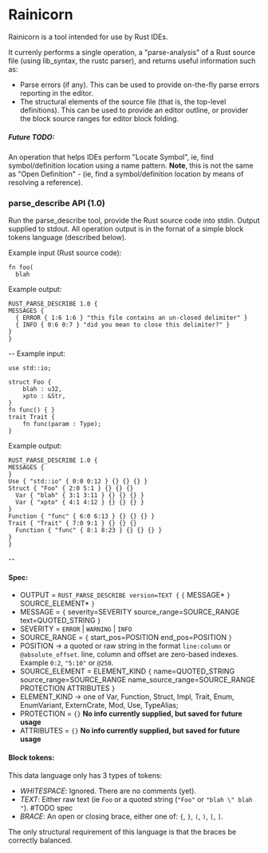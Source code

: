 # Rainicorn
Rainicorn is a tool intended for use by Rust IDEs. 

It currenly performs a single operation, a "parse-analysis" of a Rust source file (using lib_syntax, the rustc parser), and returns useful information such as:
 * Parse errors (if any). This can be used to provide on-the-fly parse errors reporting in the editor.
 * The structural elements of the source file (that is, the top-level definitions). This can be used to provide an editor outline, or provider the block source ranges for editor block folding.

##### Future TODO:
An operation that helps IDEs perform "Locate Symbol", ie, find symbol/definition location using a name pattern. **Note**, this is not the same as "Open Definition" - (ie, find a symbol/definition location by means of resolving a reference).

### parse_describe API (1.0)

Run the parse_describe tool, provide the Rust source code into stdin. Output supplied to stdout. All operation output is in the fornat of a simple block tokens language (described below). 

Example input (Rust source code):
```
fn foo(
  blah
```
Example output:
```
RUST_PARSE_DESCRIBE 1.0 {
MESSAGES { 
  { ERROR { 1:6 1:6 } "this file contains an un-closed delimiter" }
  { INFO { 0:6 0:7 } "did you mean to close this delimiter?" }
}
}
```
--
Example input:
```
use std::io; 

struct Foo {
	blah : u32, 
	xpto : &Str,
} 
fn func() { } 
trait Trait { 
	fn func(param : Type);
}
```
Example output:
```
RUST_PARSE_DESCRIBE 1.0 {
MESSAGES {
}
Use { "std::io" { 0:0 0:12 } {} {} {} }
Struct { "Foo" { 2:0 5:1 } {} {} {}
  Var { "blah" { 3:1 3:11 } {} {} {} }
  Var { "xpto" { 4:1 4:12 } {} {} {} }
}
Function { "func" { 6:0 6:13 } {} {} {} }
Trait { "Trait" { 7:0 9:1 } {} {} {}
  Function { "func" { 8:1 8:23 } {} {} {} }
}
}
```
--
#### Spec:

* OUTPUT = `RUST_PARSE_DESCRIBE version=TEXT {`  `{` MESSAGE* `}`  SOURCE_ELEMENT* `}`
* MESSAGE = `{` severity=SEVERITY source_range=SOURCE_RANGE text=QUOTED_STRING `}`
* SEVERITY = `ERROR` | `WARNING` | `INFO`
* SOURCE_RANGE = `{` start_pos=POSITION end_pos=POSITION `}`
* POSITION -> a quoted or raw string in the format `line:column` or `@absolute_offset`. line, column and offset are zero-based indexes. Example `0:2`, `"5:10"` or `@250`.
* SOURCE_ELEMENT = ELEMENT_KIND `{` name=QUOTED_STRING source_range=SOURCE_RANGE name_source_range=SOURCE_RANGE PROTECTION ATTRIBUTES `}`
* ELEMENT_KIND ->  one of Var, Function, Struct, Impl, Trait, Enum, EnumVariant, ExternCrate, Mod, Use, TypeAlias;
* PROTECTION = `{}`  **No info currently supplied, but saved for future usage**
* ATTRIBUTES = `{}`  **No info currently supplied, but saved for future usage**

#### Block tokens:
This data language only has 3 types of tokens:
* *WHITESPACE*: Ignored. There are no comments (yet).
* *TEXT*: Either raw text (ie `Foo` or a quoted string (`"Foo"` or `"blah \" blah "`). #TODO spec
* *BRACE*: An open or closing brace, either one of: `{`, `}`, `(`, `)`, `[`, `]`.

The only structural requirement of this language is that the braces be correctly balanced.
